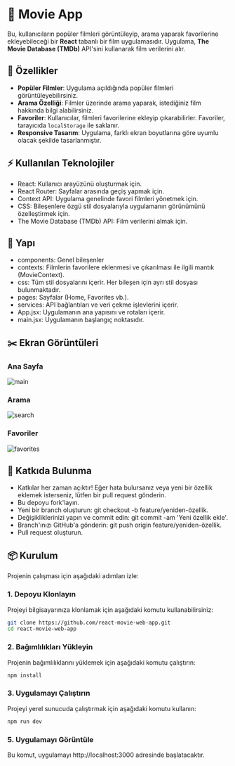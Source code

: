 # 🎥 Movie App

Bu, kullanıcıların popüler filmleri görüntüleyip, arama yaparak favorilerine ekleyebileceği bir **React** tabanlı bir film uygulamasıdır. Uygulama, **The Movie Database (TMDb)** API'sini kullanarak film verilerini alır.

## 🚀 Özellikler

- **Popüler Filmler**: Uygulama açıldığında popüler filmleri görüntüleyebilirsiniz.
- **Arama Özelliği**: Filmler üzerinde arama yaparak, istediğiniz film hakkında bilgi alabilirsiniz.
- **Favoriler**: Kullanıcılar, filmleri favorilerine ekleyip çıkarabilirler. Favoriler, tarayıcıda `localStorage` ile saklanır.
- **Responsive Tasarım**: Uygulama, farklı ekran boyutlarına göre uyumlu olacak şekilde tasarlanmıştır.

## ⚡ Kullanılan Teknolojiler

- React: Kullanıcı arayüzünü oluşturmak için.
- React Router: Sayfalar arasında geçiş yapmak için.
- Context API: Uygulama genelinde favori filmleri yönetmek için.
- CSS: Bileşenlere özgü stil dosyalarıyla uygulamanın görünümünü özelleştirmek için.
- The Movie Database (TMDb) API: Film verilerini almak için.

## 🧰 Yapı

- components: Genel bileşenler 
- contexts: Filmlerin favorilere eklenmesi ve çıkarılması ile ilgili mantık (MovieContext).
- css: Tüm stil dosyalarını içerir. Her bileşen için ayrı stil dosyası bulunmaktadır.
- pages: Sayfalar (Home, Favorites vb.).
- services: API bağlantıları ve veri çekme işlevlerini içerir.
- App.jsx: Uygulamanın ana yapısını ve rotaları içerir.
- main.jsx: Uygulamanın başlangıç noktasıdır.

## ✂️ Ekran Görüntüleri

### Ana Sayfa
![main](https://github.com/user-attachments/assets/995f5f53-d202-4560-84f6-d95ae90092ef)

### Arama 
![search](https://github.com/user-attachments/assets/729f6583-aed8-4bd8-8a85-f8f8cdd09d89)

### Favoriler
![favorites](https://github.com/user-attachments/assets/0c798ddf-2c00-48c2-9d1a-760919aeee4b)



## 👊 Katkıda Bulunma

- Katkılar her zaman açıktır! Eğer hata bulursanız veya yeni bir özellik eklemek isterseniz, lütfen bir pull request gönderin.
- Bu depoyu fork'layın.
- Yeni bir branch oluşturun: git checkout -b feature/yeniden-özellik.
- Değişikliklerinizi yapın ve commit edin: git commit -am 'Yeni özellik ekle'.
- Branch'ınızı GitHub'a gönderin: git push origin feature/yeniden-özellik.
- Pull request oluşturun.

## 📦 Kurulum

Projenin çalışması için aşağıdaki adımları izle:

### 1. Depoyu Klonlayın

Projeyi bilgisayarınıza klonlamak için aşağıdaki komutu kullanabilirsiniz:

```bash
git clone https://github.com/react-movie-web-app.git
cd react-movie-web-app
```

### 2. Bağımlılıkları Yükleyin
Projenin bağımlılıklarını yüklemek için aşağıdaki komutu çalıştırın:

```bash
npm install
```

### 3. Uygulamayı Çalıştırın
Projeyi yerel sunucuda çalıştırmak için aşağıdaki komutu kullanın:

```bash
npm run dev
```
### 5. Uygulamayı Görüntüle
Bu komut, uygulamayı http://localhost:3000 adresinde başlatacaktır.
